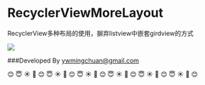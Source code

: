 # RecyclerViewMoreLayout
RecyclerView多种布局的使用，摒弃listview中嵌套girdview的方式


![](https://github.com/senlinxuefeng/RSQMonthCalendar/raw/master/pictures/E3560D63-B506-4F0A-88C4-781285FC8590.png)<br>


###Developed By ywmingchuan@gmail.com


:blush:  :innocent:  :sunny:  :sunflower:  :blush:  :innocent:  :sunny:  :sunflower:  :blush:  :innocent:  :sunny:  :sunflower:  :blush:  :innocent:  :sunny:  :sunflower:  :blush:  :innocent:  :sunny:  :sunflower:  :blush:  :innocent:  :sunny:  :sunflower:  :blush: 
